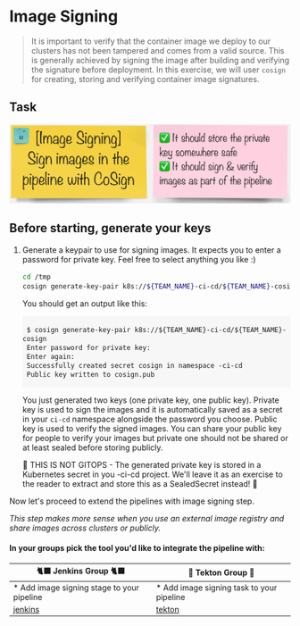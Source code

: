 # Image Signing

> It is important to verify that the container image we deploy to our clusters has not been tampered and comes from a valid source. This is generally achieved by signing the image after building and verifying the signature before deployment. In this exercise, we will user `cosign` for creating, storing and verifying container image signatures.

## Task

![task-image-signing](./images/task-image-signing.png)

## Before starting, generate your keys

1. Generate a keypair to use for signing images. It expects you to enter a password for private key. Feel free to select anything you like :)

    ```bash
    cd /tmp
    cosign generate-key-pair k8s://${TEAM_NAME}-ci-cd/${TEAM_NAME}-cosign 
    ```

    You should get an output like this:
    <div class="highlight" style="background: #f7f7f7">
    <pre><code class="language-bash">
    $ cosign generate-key-pair k8s://${TEAM_NAME}-ci-cd/${TEAM_NAME}-cosign 
    Enter password for private key:
    Enter again:
    Successfully created secret cosign in namespace <TEAM_NAME>-ci-cd
    Public key written to cosign.pub
    </code></pre></div>

    You just generated two keys (one private key, one public key). Private key is used to sign the images and it is automatically saved as a secret in your `ci-cd` namespace alongside the password you choose. Public key is used to verify the signed images. You can share your public key for people to verify your images but private one should not be shared or at least sealed before storing publicly.

    <p class="tip">
    🐌 THIS IS NOT GITOPS - The generated private key is stored in a Kubernetes secret in you <TEAM_NAME>-ci-cd project. We'll leave it as an exercise to the reader to extract and store this as a SealedSecret instead! 🐎
    </p>


Now let's proceed to extend the pipelines with image signing step.

_This step makes more sense when you use an external image registry and share images across clusters or publicly._

#### In your groups pick the tool you'd like to integrate the pipeline with:

| 🐈‍⬛ **Jenkins Group** 🐈‍⬛  |  🐅 **Tekton Group** 🐅 |
|-----------------------|----------------------------|
| * Add image signing stage to your pipeline | * Add image signing task to your pipeline |
| <span style="color:blue;">[jenkins](3-revenge-of-the-automated-testing/8a-jenkins.md)</span> | <span style="color:blue;">[tekton](3-revenge-of-the-automated-testing/8b-tekton.md)</span> |
